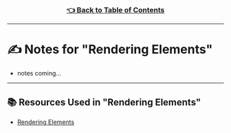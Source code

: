 <h3 align="center"><a href="../table_of_contents.md">👈 Back to Table of Contents</a></h3>

---

# ✍️ Notes for "Rendering Elements"
- notes coming...

---

## 📚 Resources Used in "Rendering Elements"
- [Rendering Elements](https://reactjs.org/docs/rendering-elements.html)